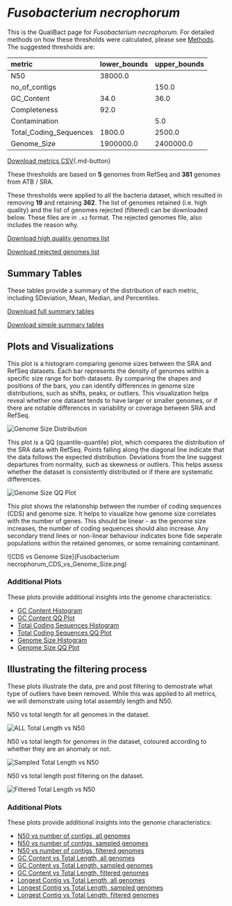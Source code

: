 # *Fusobacterium necrophorum*

This is the QualiBact page for *Fusobacterium necrophorum*. For detailed methods on how these thresholds were calculated, please see [Methods](../../methods.md).
The suggested thresholds are: 

| metric                 | lower_bounds   | upper_bounds   |
|:-----------------------|:---------------|:---------------|
| N50                    | 38000.0        |                |
| no_of_contigs          |                | 150.0          |
| GC_Content             | 34.0           | 36.0           |
| Completeness           | 92.0           |                |
| Contamination          |                | 5.0            |
| Total_Coding_Sequences | 1800.0         | 2500.0         |
| Genome_Size            | 1900000.0      | 2400000.0      |

[Download metrics CSV](Fusobacterium_necrophorum_metrics.csv){.md-button}


These thresholds are based on **5** genomes from RefSeq and **381** genomes from ATB / SRA.

These thresholds were applied to all the bacteria dataset, which resulted in removing **19** and retaining **362**.
The list of genomes retained (i.e. high quality) and the list of genomes rejected (filtered) can be downloaded below. These files are in `.xz` format. The rejected genomes file, also includes the reason why.

[Download high quality genomes list](Fusobacterium_necrophorum_high_quality_genomes.csv.xz)


[Download rejected genomes list](Fusobacterium_necrophorum_filtered_out_genomes.csv.xz)



## Summary Tables
These tables provide a summary of the distribution of each metric, including SDeviation, Mean, Median, and Percentiles.

[Download full summary tables](summary.csv)

[Download simple summary tables](selected_summary.csv)

## Plots and Visualizations

This plot is a histogram comparing genome sizes between the SRA and RefSeq datasets. Each bar represents the density of genomes within a specific size range for both datasets. By comparing the shapes and positions of the bars, you can identify differences in genome size distributions, such as shifts, peaks, or outliers. This visualization helps reveal whether one dataset tends to have larger or smaller genomes, or if there are notable differences in variability or coverage between SRA and RefSeq.

![Genome Size Distribution](Genome_Size_refseq_histogram_kde.png)

This plot is a QQ (quantile-quantile) plot, which compares the distribution of the SRA data with RefSeq. Points falling along the diagonal line indicate that the data follows the expected distribution. Deviations from the line suggest departures from normality, such as skewness or outliers. This helps assess whether the dataset is consistently distributed or if there are systematic differences.

![Genome Size QQ Plot](Genome_Size_refseq_qqplot.png)

This plot shows the relationship between the number of coding sequences (CDS) and genome size. It helps to visualize how genome size correlates with the number of genes. This should be linear - as the genome size increases, the number of coding sequences should also increase. Any secondary trend lines or non-linear behaviour indicates bone fide seperate populations within the retained genomes, or some remaining contaminant. 

![CDS vs Genome Size](Fusobacterium necrophorum_CDS_vs_Genome_Size.png)

### Additional Plots

These plots provide additional insights into the genome characteristics:

- [GC Content Histogram](GC_Content_refseq_histogram_kde.png)
- [GC Content QQ Plot](GC_Content_refseq_qqplot.png)
- [Total Coding Sequences Histogram](Total_Coding_Sequences_refseq_histogram_kde.png)
- [Total Coding Sequences QQ Plot](Total_Coding_Sequences_refseq_qqplot.png)
- [Genome Size Histogram](Genome_Size_refseq_histogram_kde.png)
- [Genome Size QQ Plot](Genome_Size_refseq_qqplot.png)
## Illustrating the filtering process
These plots illustrate the data, pre and post filtering to demostrate what type of outliers have been removed. While this was applied to all metrics, we will demonstrate using total assembly length and N50.

N50 vs total length for all genomes in the dataset.

![ALL Total Length vs N50](Fusobacterium_necrophorum_all_total_length_N50.png)

N50 vs total length for genomes in the dataset, coloured according to whether they are an anomaly or not.

![Sampled Total Length vs N50](Fusobacterium_necrophorum_sample_total_length_N50.png)

N50 vs total length post filtering on the dataset.

![Filtered Total Length vs N50](Fusobacterium_necrophorum_filt_total_length_N50.png)

### Additional Plots

These plots provide additional insights into the genome characteristics:

- [N50 vs number of contigs, all genomes](Fusobacterium_necrophorum_all_N50_number.png)
- [N50 vs number of contigs, sampled genomes](Fusobacterium_necrophorum_sample_N50_number.png)
- [N50 vs number of contigs, filtered genomes](Fusobacterium_necrophorum_filt_N50_number.png)
- [GC Content vs Total Length, all genomes](Fusobacterium_necrophorum_all_total_length_GC_Content.png)
- [GC Content vs Total Length, sampled genomes](Fusobacterium_necrophorum_sample_total_length_GC_Content.png)
- [GC Content vs Total Length, filtered genomes](Fusobacterium_necrophorum_filt_total_length_GC_Content.png)
- [Longest Contig vs Total Length, all genomes](Fusobacterium_necrophorum_all_total_length_longest.png)
- [Longest Contig vs Total Length, sampled genomes](Fusobacterium_necrophorum_sample_total_length_longest.png)
- [Longest Contig vs Total Length, filtered genomes](Fusobacterium_necrophorum_filt_total_length_longest.png)
